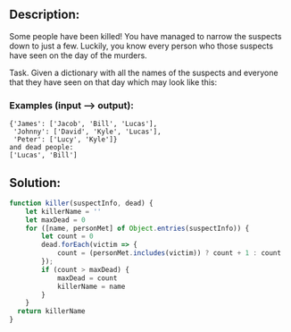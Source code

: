 ## Description:

Some people have been killed!
You have managed to narrow the suspects down to just a few. Luckily, you know every person who those suspects have seen on the day of the murders.

Task.
Given a dictionary with all the names of the suspects and everyone that they have seen on that day which may look like this:

### Examples (input --> output):
```
{'James': ['Jacob', 'Bill', 'Lucas'],
 'Johnny': ['David', 'Kyle', 'Lucas'],
 'Peter': ['Lucy', 'Kyle']}
and dead people:
['Lucas', 'Bill']
```

 ## Solution:
 
```javascript
function killer(suspectInfo, dead) {
    let killerName = ''
    let maxDead = 0
    for ([name, personMet] of Object.entries(suspectInfo)) {
        let count = 0
        dead.forEach(victim => {
            count = (personMet.includes(victim)) ? count + 1 : count
        });
        if (count > maxDead) {
            maxDead = count
            killerName = name
        }
    }
  return killerName
}
```